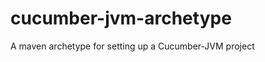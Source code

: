cucumber-jvm-archetype
======================

A maven archetype for setting up a Cucumber-JVM project

